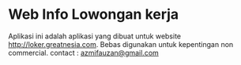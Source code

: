 # Web Info Lowongan kerja
Aplikasi ini adalah aplikasi yang dibuat untuk website http://loker.greatnesia.com.
Bebas digunakan untuk kepentingan non commercial.
contact : azmifauzan@gmail.com
